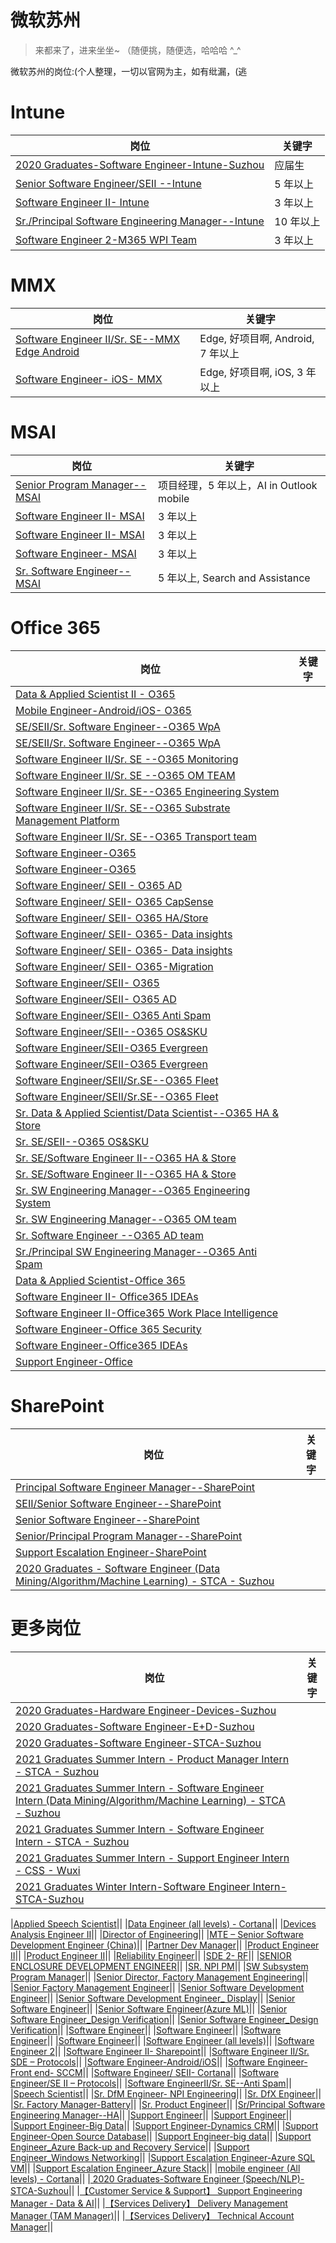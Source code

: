 # 微软苏州

> 来都来了，进来坐坐~
> （随便挑，随便选，哈哈哈 ^_^

微软苏州的岗位:(个人整理，一切以官网为主，如有纰漏，(逃

# Intune

| 岗位 | 关键字 |
| ------ | ------ |
|[2020 Graduates-Software Engineer-Intune-Suzhou](https://careers.microsoft.com/us/en/job/698661/2020-Graduates-Software-Engineer-Intune-Suzhou)|应届生|
|[Senior Software Engineer/SEII --Intune](https://careers.microsoft.com/us/en/job/765702/Senior-Software-Engineer-SEII-Intune)|5 年以上|
|[Software Engineer II- Intune](https://careers.microsoft.com/us/en/job/765699/Software-Engineer-II-Intune)|3 年以上|
|[Sr./Principal Software Engineering Manager--Intune](https://careers.microsoft.com/us/en/job/771521/Sr-Principal-Software-Engineering-Manager-Intune)|10 年以上|
|[Software Engineer 2-M365 WPI Team](https://careers.microsoft.com/us/en/job/765526/Software-Engineer-2-M365-WPI-Team)|3 年以上|

# MMX

| 岗位 | 关键字 |
| ------ | ------ |
|[Software Engineer II/Sr. SE--MMX Edge Android](https://careers.microsoft.com/us/en/job/738274/Software-Engineer-II-Sr-SE-MMX-Edge-Android)|Edge, 好项目啊, Android, 7 年以上|
|[Software Engineer- iOS- MMX](https://careers.microsoft.com/us/en/job/728540/Software-Engineer-iOS-MMX)|Edge, 好项目啊, iOS, 3 年以上|

# MSAI
| 岗位 | 关键字 |
| ------ | ------ |
|[Senior Program Manager--MSAI](https://careers.microsoft.com/us/en/job/724281/Senior-Program-Manager-MSAI)|项目经理，5 年以上，AI in Outlook mobile|
|[Software Engineer II- MSAI](https://careers.microsoft.com/us/en/job/752973/Software-Engineer-II-MSAI)|3 年以上|
|[Software Engineer II- MSAI](https://careers.microsoft.com/us/en/job/752973/Software-Engineer-II-MSAI)|3 年以上|
|[Software Engineer- MSAI](https://careers.microsoft.com/us/en/job/752970/Software-Engineer-MSAI)|3 年以上|
|[Sr. Software Engineer--MSAI](https://careers.microsoft.com/us/en/job/752974/Sr-Software-Engineer-MSAI)|5 年以上, Search and Assistance|

# Office 365
| 岗位 | 关键字 |
| ------ | ------ |
|[Data & Applied Scientist II - O365](https://careers.microsoft.com/us/en/job/768191/Data-Applied-Scientist-II-O365)||
|[Mobile Engineer-Android/iOS- O365](https://careers.microsoft.com/us/en/job/730644/Mobile-Engineer-Android-iOS-O365)||
|[SE/SEII/Sr. Software Engineer--O365 WpA](https://careers.microsoft.com/us/en/job/719433/SE-SEII-Sr-Software-Engineer-O365-WpA)||
|[SE/SEII/Sr. Software Engineer--O365 WpA](https://careers.microsoft.com/us/en/job/719433/SE-SEII-Sr-Software-Engineer-O365-WpA)||
|[Software Engineer II/Sr. SE --O365 Monitoring](https://careers.microsoft.com/us/en/job/721620/Software-Engineer-II-Sr-SE-O365-Monitoring)||
|[Software Engineer II/Sr. SE --O365 OM TEAM](https://careers.microsoft.com/us/en/job/757458/Software-Engineer-II-Sr-SE-O365-OM-TEAM)||
|[Software Engineer II/Sr. SE--O365 Engineering System](https://careers.microsoft.com/us/en/job/749926/Software-Engineer-II-Sr-SE-O365-Engineering-System)||
|[Software Engineer II/Sr. SE--O365 Substrate Management Platform](https://careers.microsoft.com/us/en/job/724277/Software-Engineer-II-Sr-SE-O365-Substrate-Management-Platform)||
|[Software Engineer II/Sr. SE--O365 Transport team](https://careers.microsoft.com/us/en/job/760725/Software-Engineer-II-Sr-SE-O365-Transport-team)||
|[Software Engineer-O365](https://careers.microsoft.com/us/en/job/721567/Software-Engineer-O365)||
|[Software Engineer-O365](https://careers.microsoft.com/us/en/job/712499/Software-Engineer-O365)||
|[Software Engineer/ SEII - O365 AD](https://careers.microsoft.com/us/en/job/740048/Software-Engineer-SEII-O365-AD)||
|[Software Engineer/ SEII- O365 CapSense](https://careers.microsoft.com/us/en/job/768190/Software-Engineer-SEII-O365-CapSense)||
|[Software Engineer/ SEII- O365 HA/Store](https://careers.microsoft.com/us/en/job/752786/Software-Engineer-SEII-O365-HA-Store)||
|[Software Engineer/ SEII- O365- Data insights](https://careers.microsoft.com/us/en/job/749919/Software-Engineer-SEII-O365-Data-insights)||
|[Software Engineer/ SEII- O365- Data insights](https://careers.microsoft.com/us/en/job/749919/Software-Engineer-SEII-O365-Data-insights)||
|[Software Engineer/ SEII- O365-Migration](https://careers.microsoft.com/us/en/job/737537/Software-Engineer-SEII-O365-Migration)||
|[Software Engineer/SEII- O365](https://careers.microsoft.com/us/en/job/724253/Software-Engineer-SEII-O365)||
|[Software Engineer/SEII- O365 AD](https://careers.microsoft.com/us/en/job/752937/Software-Engineer-SEII-O365-AD)||
|[Software Engineer/SEII- O365 Anti Spam](https://careers.microsoft.com/us/en/job/766485/Software-Engineer-SEII-O365-Anti-Spam)||
|[Software Engineer/SEII--O365 OS&SKU](https://careers.microsoft.com/us/en/job/686832/Software-Engineer-SEII-O365-OS-SKU)||
|[Software Engineer/SEII-O365 Evergreen](https://careers.microsoft.com/us/en/job/689115/Software-Engineer-SEII-O365-Evergreen)||
|[Software Engineer/SEII-O365 Evergreen](https://careers.microsoft.com/us/en/job/767388/Software-Engineer-SEII-O365-Evergreen)||
|[Software Engineer/SEII/Sr.SE--O365 Fleet](https://careers.microsoft.com/us/en/job/749933/Software-Engineer-SEII-Sr-SE-O365-Fleet)||
|[Software Engineer/SEII/Sr.SE--O365 Fleet](https://careers.microsoft.com/us/en/job/749933/Software-Engineer-SEII-Sr-SE-O365-Fleet)||
|[Sr. Data & Applied Scientist/Data Scientist--O365 HA & Store](https://careers.microsoft.com/us/en/job/749923/Sr-Data-Applied-Scientist-Data-Scientist-O365-HA-Store)||
|[Sr. SE/SEII--O365 OS&SKU](https://careers.microsoft.com/us/en/job/766334/Sr-SE-SEII-O365-OS-SKU)||
|[Sr. SE/Software Engineer II--O365 HA & Store](https://careers.microsoft.com/us/en/job/749922/Sr-SE-Software-Engineer-II-O365-HA-Store)||
|[Sr. SE/Software Engineer II--O365 HA & Store](https://careers.microsoft.com/us/en/job/749922/Sr-SE-Software-Engineer-II-O365-HA-Store)||
|[Sr. SW Engineering Manager--O365 Engineering System](https://careers.microsoft.com/us/en/job/765528/Sr-SW-Engineering-Manager-O365-Engineering-System)||
|[Sr. SW Engineering Manager--O365 OM team](https://careers.microsoft.com/us/en/job/738284/Sr-SW-Engineering-Manager-O365-OM-team)||
|[Sr. Software Engineer --O365 AD team](https://careers.microsoft.com/us/en/job/738267/Sr-Software-Engineer-O365-AD-team)||
|[Sr./Principal  SW Engineering Manager--O365 Anti Spam](https://careers.microsoft.com/us/en/job/724260/Sr-Principal-SW-Engineering-Manager-O365-Anti-Spam)||
|[Data & Applied Scientist-Office 365](https://careers.microsoft.com/us/en/job/758452/Data-Applied-Scientist-Office-365)||
|[Software Engineer II- Office365 IDEAs](https://careers.microsoft.com/us/en/job/744876/Software-Engineer-II-Office365-IDEAs)||
|[Software Engineer II-Office365 Work Place Intelligence](https://careers.microsoft.com/us/en/job/735890/Software-Engineer-II-Office365-Work-Place-Intelligence)||
|[Software Engineer-Office 365 Security](https://careers.microsoft.com/us/en/job/752936/Software-Engineer-Office-365-Security)||
|[Software Engineer-Office365 IDEAs](https://careers.microsoft.com/us/en/job/744877/Software-Engineer-Office365-IDEAs)||
|[Support Engineer-Office](https://careers.microsoft.com/us/en/job/745397/Support-Engineer-Office)||


# SharePoint
| 岗位 | 关键字 |
| ------ | ------ |
|[Principal Software Engineer Manager--SharePoint](https://careers.microsoft.com/us/en/job/771563/Principal-Software-Engineer-Manager-SharePoint)||
|[SEII/Senior Software Engineer--SharePoint](https://careers.microsoft.com/us/en/job/757456/SEII-Senior-Software-Engineer-SharePoint)||
|[Senior Software Engineer--SharePoint](https://careers.microsoft.com/us/en/job/751153/Senior-Software-Engineer-SharePoint)||
|[Senior/Principal Program Manager--SharePoint](https://careers.microsoft.com/us/en/job/733642/Senior-Principal-Program-Manager-SharePoint)||
|[Support Escalation Engineer-SharePoint](https://careers.microsoft.com/us/en/job/745390/Support-Escalation-Engineer-SharePoint)||
|[2020 Graduates - Software Engineer (Data Mining/Algorithm/Machine Learning) - STCA - Suzhou](https://careers.microsoft.com/us/en/job/687722/2020-Graduates-Software-Engineer-Data-Mining-Algorithm-Machine-Learning-STCA-Suzhou)||

# 更多岗位
| 岗位 | 关键字 |
| ------ | ------ |
|[2020 Graduates-Hardware Engineer-Devices-Suzhou](https://careers.microsoft.com/us/en/job/687631/2020-Graduates-Hardware-Engineer-Devices-Suzhou)||
|[2020 Graduates-Software Engineer-E+D-Suzhou](https://careers.microsoft.com/us/en/job/687626/2020-Graduates-Software-Engineer-E-D-Suzhou)||
|[2020 Graduates-Software Engineer-STCA-Suzhou](https://careers.microsoft.com/us/en/job/687714/2020-Graduates-Software-Engineer-STCA-Suzhou)||
|[2021 Graduates Summer Intern - Product Manager Intern - STCA - Suzhou](https://careers.microsoft.com/us/en/job/769551/2021-Graduates-Summer-Intern-Product-Manager-Intern-STCA-Suzhou)||
|[2021 Graduates Summer Intern - Software Engineer Intern (Data Mining/Algorithm/Machine Learning) - STCA - Suzhou](https://careers.microsoft.com/us/en/job/769518/2021-Graduates-Summer-Intern-Software-Engineer-Intern-Data-Mining-Algorithm-Machine-Learning-STCA-Suzhou)||
|[2021 Graduates Summer Intern - Software Engineer Intern - STCA - Suzhou](https://careers.microsoft.com/us/en/job/768661/2021-Graduates-Summer-Intern-Software-Engineer-Intern-STCA-Suzhou)||
|[2021 Graduates Summer Intern - Support Engineer Intern - CSS - Wuxi](https://careers.microsoft.com/us/en/job/768608/2021-Graduates-Summer-Intern-Support-Engineer-Intern-CSS-Wuxi)||
|[2021 Graduates Winter Intern-Software Engineer Intern-STCA-Suzhou](https://careers.microsoft.com/us/en/job/691880/2021-Graduates-Winter-Intern-Software-Engineer-Intern-STCA-Suzhou)||

|[Applied Speech Scientist](https://careers.microsoft.com/us/en/job/699297/Applied-Speech-Scientist)||
|[Data Engineer (all levels) - Cortana](https://careers.microsoft.com/us/en/job/752971/Data-Engineer-all-levels-Cortana)||
|[Devices Analysis Engineer II](https://careers.microsoft.com/us/en/job/768874/Devices-Analysis-Engineer-II)||
|[Director of Engineering](https://careers.microsoft.com/us/en/job/727396/Director-of-Engineering)||
|[MTE – Senior Software Development Engineer (China)](https://careers.microsoft.com/us/en/job/759956/MTE-Senior-Software-Development-Engineer-China)||
|[Partner Dev Manager](https://careers.microsoft.com/us/en/job/752714/Partner-Dev-Manager)||
|[Product Engineer II](https://careers.microsoft.com/us/en/job/762624/Product-Engineer-II)||
|[Product Engineer II](https://careers.microsoft.com/us/en/job/750299/Product-Engineer-II)||
|[Reliability Engineer](https://careers.microsoft.com/us/en/job/755915/Reliability-Engineer)||
|[SDE 2- RF](https://careers.microsoft.com/us/en/job/723072/SDE-2-RF)||
|[SENIOR ENCLOSURE DEVELOPMENT ENGINEER](https://careers.microsoft.com/us/en/job/677518/SENIOR-ENCLOSURE-DEVELOPMENT-ENGINEER)||
|[SR. NPI PM](https://careers.microsoft.com/us/en/job/726042/SR-NPI-PM)||
|[SW Subsystem Program Manager](https://careers.microsoft.com/us/en/job/761298/SW-Subsystem-Program-Manager)||
|[Senior Director, Factory Management Engineering](https://careers.microsoft.com/us/en/job/749389/Senior-Director-Factory-Management-Engineering)||
|[Senior Factory Management Engineer](https://careers.microsoft.com/us/en/job/748910/Senior-Factory-Management-Engineer)||
|[Senior Software Development Engineer](https://careers.microsoft.com/us/en/job/733317/Senior-Software-Development-Engineer)||
|[Senior Software Development Engineer_ Display](https://careers.microsoft.com/us/en/job/733365/Senior-Software-Development-Engineer-Display)||
|[Senior Software Engineer](https://careers.microsoft.com/us/en/job/765527/Senior-Software-Engineer)||
|[Senior Software Engineer(Azure ML)](https://careers.microsoft.com/us/en/job/757455/Senior-Software-Engineer-Azure-ML)||
|[Senior Software Engineer_Design Verification](https://careers.microsoft.com/us/en/job/712687/Senior-Software-Engineer-Design-Verification)||
|[Senior Software Engineer_Design Verification](https://careers.microsoft.com/us/en/job/712684/Senior-Software-Engineer-Design-Verification)||
|[Software Engineer](https://careers.microsoft.com/us/en/job/758463/Software-Engineer)||
|[Software Engineer](https://careers.microsoft.com/us/en/job/745376/Software-Engineer)||
|[Software Engineer](https://careers.microsoft.com/us/en/job/745376/Software-Engineer)||
|[Software Engineer](https://careers.microsoft.com/us/en/job/764761/Software-Engineer)||
|[Software Engineer (all levels)](https://careers.microsoft.com/us/en/job/692521/Software-Engineer-all-levels)||
|[Software Engineer 2](https://careers.microsoft.com/us/en/job/758455/Software-Engineer-2)||
|[Software Engineer II- Sharepoint](https://careers.microsoft.com/us/en/job/757457/Software-Engineer-II-Sharepoint)||
|[Software Engineer II/Sr. SDE – Protocols](https://careers.microsoft.com/us/en/job/742501/Software-Engineer-II-Sr-SDE-Protocols)||
|[Software Engineer-Android/iOS](https://careers.microsoft.com/us/en/job/758471/Software-Engineer-Android-iOS)||
|[Software Engineer-Front end- SCCM](https://careers.microsoft.com/us/en/job/753747/Software-Engineer-Front-end-SCCM)||
|[Software Engineer/ SEII- Cortana](https://careers.microsoft.com/us/en/job/725113/Software-Engineer-SEII-Cortana)||
|[Software Engineer/SE II – Protocols](https://careers.microsoft.com/us/en/job/742499/Software-Engineer-SE-II-Protocols)||
|[Software EngineerII/Sr. SE--Anti Spam](https://careers.microsoft.com/us/en/job/740051/Software-EngineerII-Sr-SE-Anti-Spam)||
|[Speech Scientist](https://careers.microsoft.com/us/en/job/385910/Speech-Scientist)||
|[Sr. DfM Engineer- NPI Engineering](https://careers.microsoft.com/us/en/job/733309/Sr-DfM-Engineer-NPI-Engineering)||
|[Sr. DfX Engineer](https://careers.microsoft.com/us/en/job/760314/Sr-DfX-Engineer)||
|[Sr. Factory Manager-Battery](https://careers.microsoft.com/us/en/job/764336/Sr-Factory-Manager-Battery)||
|[Sr. Product Engineer](https://careers.microsoft.com/us/en/job/726051/Sr-Product-Engineer)||
|[Sr/Principal Software Engineering Manager--HA](https://careers.microsoft.com/us/en/job/738265/Sr-Principal-Software-Engineering-Manager-HA)||
|[Support Engineer](https://careers.microsoft.com/us/en/job/758458/Support-Engineer)||
|[Support Engineer](https://careers.microsoft.com/us/en/job/740684/Support-Engineer)||
|[Support Engineer-Big Data](https://careers.microsoft.com/us/en/job/733532/Support-Engineer-Big-Data)||
|[Support Engineer-Dynamics CRM](https://careers.microsoft.com/us/en/job/694833/Support-Engineer-Dynamics-CRM)||
|[Support Engineer-Open Source Database](https://careers.microsoft.com/us/en/job/659772/Support-Engineer-Open-Source-Database)||
|[Support Engineer-big data](https://careers.microsoft.com/us/en/job/770697/Support-Engineer-big-data)||
|[Support Engineer_Azure Back-up and Recovery Service](https://careers.microsoft.com/us/en/job/694069/Support-Engineer-Azure-Back-up-and-Recovery-Service)||
|[Support Engineer_Windows Networking](https://careers.microsoft.com/us/en/job/737755/Support-Engineer-Windows-Networking)||
|[Support Escalation Engineer-Azure SQL VM](https://careers.microsoft.com/us/en/job/730195/Support-Escalation-Engineer-Azure-SQL-VM)||
|[Support Escalation Engineer_Azure Stack](https://careers.microsoft.com/us/en/job/703878/Support-Escalation-Engineer-Azure-Stack)||
|[mobile engineer (All levels) - Cortana](https://careers.microsoft.com/us/en/job/733643/mobile-engineer-All-levels-Cortana)||
|[ 2020 Graduates-Software Engineer (Speech/NLP)-STCA-Suzhou](https://careers.microsoft.com/us/en/job/687719/ 2020-Graduates-Software-Engineer-Speech-NLP-STCA-Suzhou)||
|[【Customer Service & Support】 Support Engineering Manager - Data & AI](https://careers.microsoft.com/us/en/job/755253/【Customer-Service-Support】-Support-Engineering-Manager-Data-AI)||
|[【Services Delivery】 Delivery Management Manager (TAM Manager)](https://careers.microsoft.com/us/en/job/757357/【Services-Delivery】-Delivery-Management-Manager-TAM-Manager)||
|[【Services Delivery】 Technical Account Manager](https://careers.microsoft.com/us/en/job/725951/【Services-Delivery】-Technical-Account-Manager)||
